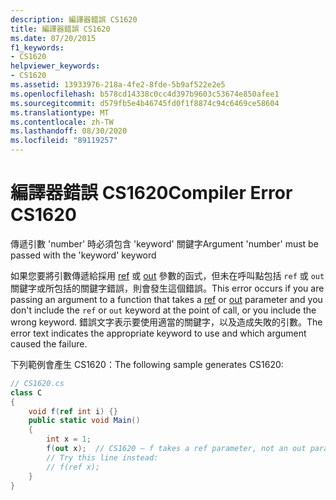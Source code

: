 ```yaml
---
description: 編譯器錯誤 CS1620
title: 編譯器錯誤 CS1620
ms.date: 07/20/2015
f1_keywords:
- CS1620
helpviewer_keywords:
- CS1620
ms.assetid: 13933976-218a-4fe2-8fde-5b9af522e2e5
ms.openlocfilehash: b578cd14338c0cc4d397b9603c53674e850afee1
ms.sourcegitcommit: d579fb5e4b46745fd0f1f8874c94c6469ce58604
ms.translationtype: MT
ms.contentlocale: zh-TW
ms.lasthandoff: 08/30/2020
ms.locfileid: "89119257"
---
```

# <a name="compiler-error-cs1620"></a><span data-ttu-id="4340a-103">編譯器錯誤 CS1620</span><span class="sxs-lookup"><span data-stu-id="4340a-103">Compiler Error CS1620</span></span>
<span data-ttu-id="4340a-104">傳遞引數 'number' 時必須包含 'keyword' 關鍵字</span><span class="sxs-lookup"><span data-stu-id="4340a-104">Argument 'number' must be passed with the 'keyword' keyword</span></span>  
  
 <span data-ttu-id="4340a-105">如果您要將引數傳遞給採用 [ref](../language-reference/keywords/ref.md) 或 [out](../language-reference/keywords/out-parameter-modifier.md) 參數的函式，但未在呼叫點包括 `ref` 或 `out` 關鍵字或所包括的關鍵字錯誤，則會發生這個錯誤。</span><span class="sxs-lookup"><span data-stu-id="4340a-105">This error occurs if you are passing an argument to a function that takes a [ref](../language-reference/keywords/ref.md) or [out](../language-reference/keywords/out-parameter-modifier.md) parameter and you don't include the `ref` or `out` keyword at the point of call, or you include the wrong keyword.</span></span> <span data-ttu-id="4340a-106">錯誤文字表示要使用適當的關鍵字，以及造成失敗的引數。</span><span class="sxs-lookup"><span data-stu-id="4340a-106">The error text indicates the appropriate keyword to use and which argument caused the failure.</span></span>  
  
 <span data-ttu-id="4340a-107">下列範例會產生 CS1620：</span><span class="sxs-lookup"><span data-stu-id="4340a-107">The following sample generates CS1620:</span></span>  
  
```csharp  
// CS1620.cs  
class C  
{  
    void f(ref int i) {}  
    public static void Main()  
    {  
        int x = 1;  
        f(out x);  // CS1620 – f takes a ref parameter, not an out parameter  
        // Try this line instead:  
        // f(ref x);  
    }  
}  
```
